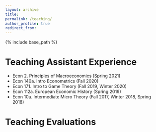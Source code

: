 ```yaml
---
layout: archive
title:
permalink: /teaching/
author_profile: true
redirect_from:
---
```


{% include base_path %}

Teaching Assistant Experience
======
* Econ 2. Principles of Macroeconomics (Spring 2021)
* Econ 140a. Intro Econometrics (Fall 2020)
* Econ 171. Intro to Game Theory (Fall 2019, Winter 2020)
* Econ 112a. European Economic History (Spring 2019)
* Econ 10a. Intermediate Micro Theory (Fall 2017, Winter 2018, Spring 2018)

Teaching Evaluations
======
